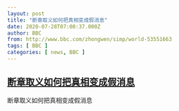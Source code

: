 ```yaml
---
layout: post
title: "断章取义如何把真相变成假消息"
date: 2020-07-28T07:00:37.000Z
author: BBC
from: http://www.bbc.com/zhongwen/simp/world-53551663
tags: [ BBC ]
categories: [ news, BBC ]
---
```

<!--1595919637000-->
[断章取义如何把真相变成假消息](http://www.bbc.com/zhongwen/simp/world-53551663)
------

<div>
断章取义如何把真相变成假消息
</div>
